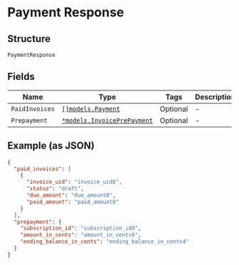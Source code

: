 
# Payment Response

## Structure

`PaymentResponse`

## Fields

| Name | Type | Tags | Description |
|  --- | --- | --- | --- |
| `PaidInvoices` | [`[]models.Payment`](payment.md) | Optional | - |
| `Prepayment` | [`*models.InvoicePrePayment`](invoice-pre-payment.md) | Optional | - |

## Example (as JSON)

```json
{
  "paid_invoices": [
    {
      "invoice_uid": "invoice_uid8",
      "status": "draft",
      "due_amount": "due_amount0",
      "paid_amount": "paid_amount0"
    }
  ],
  "prepayment": {
    "subscription_id": "subscription_id8",
    "amount_in_cents": "amount_in_cents6",
    "ending_balance_in_cents": "ending_balance_in_cents4"
  }
}
```

